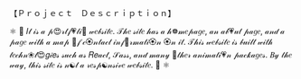 【﻿Ｐｒｏｊｅｃｔ　Ｄｅｓｃｒｉｐｔｉｏｎ】

⚛  🎀  𝐼𝓉 𝒾𝓈 𝒶 𝓅😍𝓇𝓉𝒻💗𝓁𝒾🍑 𝓌𝑒𝒷𝓈𝒾𝓉𝑒. 𝒯𝒽𝑒 𝓈𝒾𝓉𝑒 𝒽𝒶𝓈 𝒶 𝒽❁𝓂𝑒𝓅𝒶𝑔𝑒, 𝒶𝓃 𝒶𝒷💗𝓊𝓉 𝓅𝒶𝑔𝑒, 𝒶𝓃𝒹 𝒶 𝓅𝒶𝑔𝑒 𝓌𝒾𝓉𝒽 𝒶 𝓂𝒶𝓅 💍𝒻 𝒸🏵𝓃𝓉𝒶𝒸𝓉 𝒾𝓃𝒻🍩𝓇𝓂𝒶𝓉𝒾🏵𝓃 🏵𝓃 𝒾𝓉. 𝒯𝒽𝒾𝓈 𝓌𝑒𝒷𝓈𝒾𝓉𝑒 𝒾𝓈 𝒷𝓊𝒾𝓁𝓉 𝓌𝒾𝓉𝒽 𝓉𝑒𝒸𝒽𝓃❀𝓁😍𝑔𝒾𝑒𝓈 𝓈𝓊𝒸𝒽 𝒶𝓈 𝑅𝑒𝒶𝒸𝓉, 𝒮𝒶𝓈𝓈, 𝒶𝓃𝒹 𝓂𝒶𝓃𝓎 🌺𝓉𝒽𝑒𝓇 𝒶𝓃𝒾𝓂𝒶𝓉𝒾💗𝓃 𝓅𝒶𝒸𝓀𝒶𝑔𝑒𝓈. 𝐵𝓎 𝓉𝒽𝑒 𝓌𝒶𝓎, 𝓉𝒽𝒾𝓈 𝓈𝒾𝓉𝑒 𝒾𝓈 𝓃☯𝓉 𝒶 𝓇𝑒𝓈𝓅☯𝓃𝓈𝒾𝓋𝑒 𝓌𝑒𝒷𝓈𝒾𝓉𝑒.  🎀  ⚛
